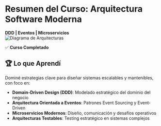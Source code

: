 # Resumen del Curso: Arquitectura Software Moderna 
**DDD | Eventos | Microservicios**  
![Diagrama de Arquitecturas](https://github.com/jarciahdz/Arquitecturas/blob/main/Resumen%20Curso.svg)  

✅ **Curso Completado**

## 🏆 Lo que Aprendí
Dominé estrategias clave para diseñar sistemas escalables y mantenibles, con foco en:
- **Domain-Driven Design (DDD)**: Modelado estratégico del dominio del negocio
- **Arquitectura Orientada a Eventos**: Patrones Event Sourcing y Event-Driven
- **Microservicios Modernos**: Diseño, comunicación y desafíos operativos
- **Arquitecturas Testables**: Testing estratégico en sistemas complejos
